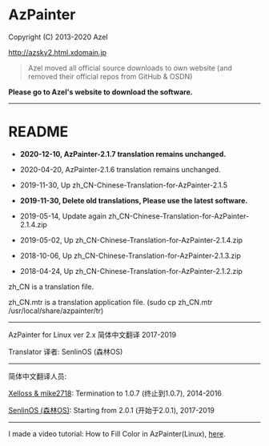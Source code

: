 # AzPainter

Copyright (C) 2013-2020 Azel

http://azsky2.html.xdomain.jp

> Azel moved all official source downloads to own website (and removed their official repos from GitHub & OSDN)

**Please go to Azel's website to download the software.**

**********************************************

# README
* **2020-12-10, AzPainter-2.1.7 translation remains unchanged.**

* 2020-04-20, AzPainter-2.1.6 translation remains unchanged.

* 2019-11-30, Up zh_CN-Chinese-Translation-for-AzPainter-2.1.5

* **2019-11-30, Delete old translations, Please use the latest software.**

* 2019-05-14, Update again zh_CN-Chinese-Translation-for-AzPainter-2.1.4.zip

* 2019-05-02, Up zh_CN-Chinese-Translation-for-AzPainter-2.1.4.zip

* 2018-10-06, Up zh_CN-Chinese-Translation-for-AzPainter-2.1.3.zip

* 2018-04-24, Up zh_CN-Chinese-Translation-for-AzPainter-2.1.2.zip


zh_CN is a translation file.

zh_CN.mtr is a translation application file. (sudo cp zh_CN.mtr /usr/local/share/azpainter/tr)

**********************************************

AzPainter for Linux ver 2.x 简体中文翻译 2017-2019

Translator 译者: SenlinOS (森林OS)

**********************************************

简体中文翻译人员:

[Xelloss & mike2718](https://github.com/mike2718): Termination to 1.0.7 (终止到1.0.7), 2014-2016

[SenlinOS (森林OS)](https://senlinos.com): Starting from 2.0.1 (开始于2.0.1), 2017-2019

**********************************************

I made a video tutorial:
How to Fill Color in AzPainter(Linux), [here](https://youtu.be/shtNuYdNI4Y).
